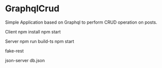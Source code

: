 # GraphqlCrud
Simple Application based on Graphql to perform CRUD operation on posts.

Client
npm install
npm start


Server
npm run build-ts
npm start

fake-rest

json-server db.json
